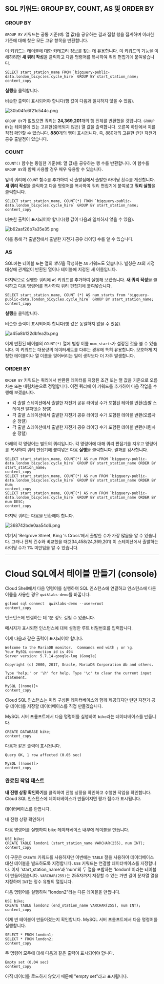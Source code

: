 ## SQL 키워드: GROUP BY, COUNT, AS 및 ORDER BY

### GROUP BY

`GROUP BY` 키워드는 공통 기준(예: 열 값)을 공유하는 결과 집합 행을 집계하며 이러한 기준에 대해 찾은 모든 고유 항목을 반환합니다.

이 키워드는 테이블에 대한 카테고리 정보를 찾는 데 유용합니다. 이 키워드의 기능을 이해하려면 **새 쿼리 작성**을 클릭하고 다음 명령어를 복사하여 쿼리 편집기에 붙여넣습니다.

```
SELECT start_station_name FROM `bigquery-public-data.london_bicycles.cycle_hire` GROUP BY start_station_name;
content_copy
```

**실행**을 클릭합니다.

비슷한 출력이 표시되어야 합니다(행 값이 다음과 일치하지 않을 수 있음).

![30b04fc6f21c544c.png](https://cdn.qwiklabs.com/WcheomnmNVxpZflsIhCmoSmxbakCLWCugBjaQ6ARrLI%3D)

`GROUP BY`가 없었으면 쿼리는 **24,369,201**개의 행 전체를 반환했을 것입니다. `GROUP BY`는 테이블에 있는 고유한(중복되지 않은) 열 값을 출력합니다. 오른쪽 하단에서 이를 직접 확인할 수 있습니다. **880**개의 행이 표시됩니다. 즉, 880개의 고유한 런던 자전거 공유 출발점이 있습니다.

### COUNT

`COUNT()` 함수는 동일한 기준(예: 열 값)을 공유하는 행 수를 반환합니다. 이 함수를 `GROUP BY`와 함께 사용할 경우 매우 유용할 수 있습니다.

앞의 쿼리에 `COUNT` 함수를 추가하여 각 출발점에서 출발한 라이딩 횟수를 계산합니다. **새 쿼리 작성**을 클릭하고 다음 명령어를 복사하여 쿼리 편집기에 붙여넣고 **쿼리 실행**을 클릭합니다.

```
SELECT start_station_name, COUNT(*) FROM `bigquery-public-data.london_bicycles.cycle_hire` GROUP BY start_station_name;
content_copy
```

비슷한 출력이 표시되어야 합니다(행 값이 다음과 일치하지 않을 수 있음).

![b62aaf26b7a35e35.png](https://cdn.qwiklabs.com/rvBPMCHcoM0etV%2BNXOvBwHnfh6LWgAAzBI5o0%2FKM97Y%3D)

이를 통해 각 출발점에서 출발한 자전거 공유 라이딩 수를 알 수 있습니다.

### AS

SQL에는 테이블 또는 열의 *별칭*을 작성하는 `AS` 키워드도 있습니다. 별칭은 `AS`의 지정 대상에 관계없이 반환된 열이나 테이블에 지정된 새 이름입니다.

마지막으로 실행한 쿼리에 `AS` 키워드를 추가하여 실행해 보겠습니다. **새 쿼리 작성**을 클릭하고 다음 명령어를 복사하여 쿼리 편집기에 붙여넣습니다.

```
SELECT start_station_name, COUNT (*) AS num_starts from 'bigquery-public-data.london_bicycles.cycle_hire` GROUP BY start_station_name;
content_copy
```

**실행**을 클릭합니다.

비슷한 출력이 표시되어야 합니다(행 값은 동일하지 않을 수 있음).

![a45a8b122dbfea2b.png](https://cdn.qwiklabs.com/tne5HErHLjL7JXpNCIHadDKX1n70jKGnDJcdgwKdHXM%3D)

이제 반환된 테이블의 `COUNT(*)` 열에 별칭 이름 `num_starts`가 설정된 것을 볼 수 있습니다. 이 키워드는 대용량의 데이터세트를 다루는 경우에 특히 유용합니다. 모호하게 지정한 테이블이나 열 이름을 잊어버리는 일이 생각보다 더 자주 발생합니다.

### ORDER BY

`ORDER BY` 키워드는 쿼리에서 반환된 데이터를 지정된 조건 또는 열 값을 기준으로 오름차순 또는 내림차순으로 정렬합니다. 이전 쿼리에 이 키워드를 추가하여 다음 작업을 수행해 보겠습니다.

- 각 출발 스테이션에서 출발한 자전거 공유 라이딩 수가 포함된 테이블 반환(출발 스테이션 알파벳순 정렬)
- 각 출발 스테이션에서 출발한 자전거 공유 라이딩 수가 포함된 테이블 반환(오름차순 정렬)
- 각 출발 스테이션에서 출발한 자전거 공유 라이딩 수가 포함된 테이블 반환(내림차순 정렬)

아래의 각 명령어는 별도의 쿼리입니다. 각 명령어에 대해 쿼리 편집기를 지우고 명령어를 복사하여 쿼리 편집기에 붙여넣은 다음 **실행**을 클릭합니다. 결과를 검사합니다.

```
SELECT start_station_name, COUNT(*) AS num FROM `bigquery-public-data.london_bicycles.cycle_hire` GROUP BY start_station_name ORDER BY start_station_name;
content_copy
SELECT start_station_name, COUNT(*) AS num FROM `bigquery-public-data.london_bicycles.cycle_hire` GROUP BY start_station_name ORDER BY num;
content_copy
SELECT start_station_name, COUNT(*) AS num FROM `bigquery-public-data.london_bicycles.cycle_hire` GROUP BY start_station_name ORDER BY num DESC;
content_copy
```

마지막 쿼리는 다음을 반환해야 합니다.

![368742bde0aa54d6.png](https://cdn.qwiklabs.com/L3uDkzg%2B3uiiBgBwaGSnhVmqVpXP9waOgMIg9zLDG2c%3D)

여기서 'Belgrove Street, King 's Cross'에서 출발한 수가 가장 많음을 알 수 있습니다. 그러나 전체 건수와 비교했을 때(234,458/24,369,201) 이 스테이션에서 출발하는 라이딩 수가 1% 미만임을 알 수 있습니다.





___

# Cloud SQL에서 테이블 만들기 (console)

Cloud Shell에서 다음 명령어를 실행하여 SQL 인스턴스에 연결하고 인스턴스에 다른 이름을 사용한 경우 `qwiklabs-demo`를 바꿉니다.

```
gcloud sql connect  qwiklabs-demo --user=root
content_copy
```

인스턴스에 연결하는 데 1분 정도 걸릴 수 있습니다.

메시지가 표시되면 인스턴스에 대해 설정한 루트 비밀번호를 입력합니다.

이제 다음과 같은 출력이 표시되어야 합니다.

```
Welcome to the MariaDB monitor.  Commands end with ; or \g.
Your MySQL connection id is 494
Server version: 5.7.14-google-log (Google)

Copyright (c) 2000, 2017, Oracle, MariaDB Corporation Ab and others.

Type 'help;' or '\h' for help. Type '\c' to clear the current input statement.

MySQL [(none)]>
content_copy
```

Cloud SQL 인스턴스는 미리 구성된 데이터베이스와 함께 제공되지만 런던 자전거 공유 데이터를 저장할 데이터베이스를 직접 만들겠습니다.

MySQL 서버 프롬프트에서 다음 명령어를 실행하여 `bike`라는 데이터베이스를 만듭니다.

```
CREATE DATABASE bike;
content_copy
```

다음과 같은 출력이 표시됩니다.

```
Query OK, 1 row affected (0.05 sec)

MySQL [(none)]>
content_copy
```

### 완료된 작업 테스트

**내 진행 상황 확인하기**를 클릭하여 진행 상황을 확인하고 수행한 작업을 확인합니다. Cloud SQL 인스턴스에 데이터베이스가 만들어지면 평가 점수가 표시됩니다.

데이터베이스를 만듭니다.

내 진행 상황 확인하기



다음 명령어를 실행하여 bike 데이터베이스 내부에 테이블을 만듭니다.

```
USE bike;
CREATE TABLE london1 (start_station_name VARCHAR(255), num INT);
content_copy
```

이 구문은 `CREATE` 키워드를 사용하지만 이번에는 `TABLE` 절을 사용하여 데이터베이스 대신 테이블을 빌드하도록 지정합니다. `USE` 키워드는 연결할 데이터베이스를 지정합니다. 이제 'start_station_name'과 'num'의 두 열을 포함하는 'london1'이라는 테이블이 만들어졌습니다. `VARCHAR(255)`는 255자까지 저장할 수 있는 가변 길이 문자열 열을 지정하며 `INT`는 정수 유형의 열입니다.

다음 명령어를 실행하여 "london2"라는 다른 테이블을 만듭니다.

```
USE bike;
CREATE TABLE london2 (end_station_name VARCHAR(255), num INT);
content_copy
```

이제 빈 테이블이 만들어졌는지 확인합니다. MySQL 서버 프롬프트에서 다음 명령어를 실행합니다.

```
SELECT * FROM london1;
SELECT * FROM london2;
content_copy
```

두 명령어 모두에 대해 다음과 같은 출력이 표시되어야 합니다.

```
Empty set (0.04 sec)
content_copy
```

아직 데이터를 로드하지 않았기 때문에 "empty set"라고 표시됩니다.



